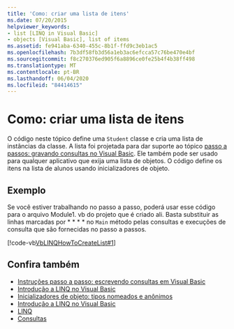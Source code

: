 ```yaml
---
title: 'Como: criar uma lista de itens'
ms.date: 07/20/2015
helpviewer_keywords:
- list [LINQ in Visual Basic]
- objects [Visual Basic], list of items
ms.assetid: fe941aba-6340-455c-8b1f-ffd9c3eb1ac5
ms.openlocfilehash: 7b3df58fb3d56a1eb3ac6efcca57c76be470e4bf
ms.sourcegitcommit: f8c270376ed905f6a8896ce0fe25b4f4b38ff498
ms.translationtype: MT
ms.contentlocale: pt-BR
ms.lasthandoff: 06/04/2020
ms.locfileid: "84414615"
---
```

# <a name="how-to-create-a-list-of-items"></a>Como: criar uma lista de itens
O código neste tópico define uma `Student` classe e cria uma lista de instâncias da classe. A lista foi projetada para dar suporte ao tópico [passo a passos: gravando consultas no Visual Basic](walkthrough-writing-queries.md). Ele também pode ser usado para qualquer aplicativo que exija uma lista de objetos. O código define os itens na lista de alunos usando inicializadores de objeto.  
  
## <a name="example"></a>Exemplo  
 Se você estiver trabalhando no passo a passo, poderá usar esse código para o arquivo Module1. vb do projeto que é criado ali. Basta substituir as linhas marcadas por * * * * no `Main` método pelas consultas e execuções de consulta que são fornecidas no passo a passos.  
  
 [!code-vb[VbLINQHowToCreateList#1](~/samples/snippets/visualbasic/VS_Snippets_VBCSharp/VbLINQHowToCreateList/VB/Class1.vb#1)]  
  
## <a name="see-also"></a>Confira também

- [Instruções passo a passo: escrevendo consultas em Visual Basic](walkthrough-writing-queries.md)
- [Introdução a LINQ no Visual Basic](getting-started-with-linq.md)
- [Inicializadores de objeto: tipos nomeados e anônimos](../../language-features/objects-and-classes/object-initializers-named-and-anonymous-types.md)
- [Introdução a LINQ no Visual Basic](../../language-features/linq/introduction-to-linq.md)
- [LINQ](../../language-features/linq/index.md)
- [Consultas](../../../language-reference/queries/index.md)
